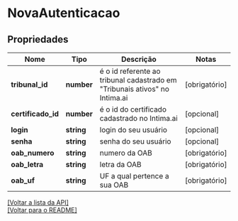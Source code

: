 # NovaAutenticacao

## Propriedades
Nome | Tipo | Descrição | Notas
------------ | ------------- | ------------- | -------------
**tribunal_id** | **number** | é o id referente ao tribunal cadastrado em "Tribunais ativos" no Intima.ai | [obrigatório] 
**certificado_id** | **number** | é o id do certificado cadastrado no Intima.ai | [opcional] 
**login** | **string** | login do seu usuário | [opcional] 
**senha** | **string** | senha do seu usuário | [opcional] 
**oab_numero** | **string** | numero da OAB | [obrigatório] 
**oab_letra** | **string** | letra da OAB | [obrigatório] 
**oab_uf** | **string** | UF a qual pertence a sua OAB | [obrigatório] 

[[Voltar a lista da API]](../../../README.md#Documentação-para-os-Endpoints-da-API)    
[[Voltar para o README]](../../../README.md#Intima.ai---SDK-NodeJS)
